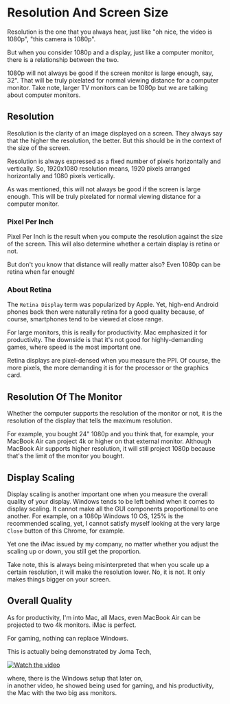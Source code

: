 # Resolution And Screen Size
Resolution is the one that you always
hear, just like "oh nice, the video is 1080p",
"this camera is 1080p".

But when you consider 1080p and a display,
just like a computer monitor,
there is a relationship between the
two.

1080p will not always be good if the
screen monitor is large enough, say,
32". That will be truly pixelated
for normal viewing distance for
a computer monitor. Take note,
larger TV monitors can be 1080p but
we are talking about computer monitors.

## Resolution
Resolution is the clarity of an image
displayed on a screen. They always
say that the higher the resolution,
the better. But this should be in
the context of the size of the screen.

Resolution is always expressed as a 
fixed number of pixels horizontally and
vertically. So, 1920x1080 resolution
means, 1920 pixels arranged horizontally
and 1080 pixels vertically.

As was mentioned, this will not 
always be good if the screen is large 
enough. This will be truly pixelated
for normal viewing distance for
a computer monitor.

### Pixel Per Inch
Pixel Per Inch is the result when you
compute the resolution against
the size of the screen. This will also 
determine whether a certain display
is retina or not.

But don't you know that distance will
really matter also? Even 1080p
can be retina when far enough!

### About Retina
The `Retina Display` term was popularized by
Apple. Yet, high-end Android phones back then
were naturally retina for a good quality 
because, of course,
smartphones tend to be viewed at close range.

For large monitors, this is really for 
productivity. Mac emphasized it for
productivity. The downside is that it's
not good for highly-demanding games, where
speed is the most important one.

Retina displays are pixel-densed
when you measure the PPI. Of course, the
more pixels, the more demanding it
is for the processor or the graphics card.

## Resolution Of The Monitor
Whether the computer supports the resolution
of the monitor or not, it is the resolution
of the display that tells the maximum
resolution.

For example, you bought 24" 1080p and
you think that, for example, your
MacBook Air can project 4k or higher
on that external monitor. Although
MacBook Air supports higher resolution,
it will still project 1080p because
that's the limit of the monitor you
bought.

## Display Scaling
Display scaling is another important one
when you measure the overall quality of
your display. Windows tends to be left behind
when it comes to display scaling. It
cannot make all the GUI components proportional
to one another. For example, on a 1080p
Windows 10 OS, 125% is the recommended scaling,
yet, I cannot satisfy myself looking at the very
large `Close` button of this Chrome, for example.

Yet one the iMac issued by my company, no matter
whether you adjust the scaling up or down,
you still get the proportion.

Take note, this is always being misinterpreted
that when you scale up a certain resolution,
it will make the resolution lower. No, it is not.
It only makes things bigger on your screen.

## Overall Quality
As for productivity, I'm into Mac, all Macs,
even MacBook Air can be projected to two
4k monitors. iMac is perfect. 

For gaming, nothing can replace Windows.

This is actually being demonstrated by Joma Tech,

[![Watch the video](https://img.youtube.com/vi/0oBi8OmjLIg/hqdefault.jpg)](https://youtu.be/0oBi8OmjLIg)

where, there is the Windows setup that later on, \
in another video,
he showed being used for gaming, and his productivity,
the Mac with the two big ass monitors.
